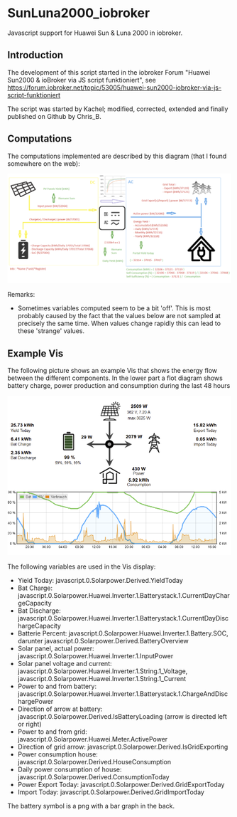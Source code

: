 # SunLuna2000_iobroker
 Javascript support for Huawei Sun & Luna 2000 in iobroker.

## Introduction
The development of this script started in the iobroker Forum "Huawei Sun2000 & ioBroker via JS script funktioniert", see https://forum.iobroker.net/topic/53005/huawei-sun2000-iobroker-via-js-script-funktioniert

The script was started by Kachel; modified, corrected, extended and finally published on Github by Chris_B.

## Computations
The computations implemented are described by this diagram (that I found somewhere on the web):

![Screenshot](HuaweiSunLuna2000.png)

Remarks:
- Sometimes variables computed seem to be a bit 'off'. This is most probably caused by the fact that the values below are not sampled at precisely the same time. When values change rapidly this can lead to these 'strange' values.

## Example Vis
The following picture shows an example Vis that shows the energy flow between the different components. In the lower part a flot diagram shows battery charge, power production and consumption during the last 48 hours

![Screenshot](SunLuna2000Vis.png)

The following variables are used in the Vis display:

- Yield Today: javascript.0.Solarpower.Derived.YieldToday
- Bat Charge: javascript.0.Solarpower.Huawei.Inverter.1.Batterystack.1.CurrentDayChargeCapacity
- Bat Discharge: javascript.0.Solarpower.Huawei.Inverter.1.Batterystack.1.CurrentDayDischargeCapacity
- Batterie Percent: javascript.0.Solarpower.Huawei.Inverter.1.Battery.SOC, darunter javascript.0.Solarpower.Derived.BatteryOverview
- Solar panel, actual power: javascript.0.Solarpower.Huawei.Inverter.1.InputPower
- Solar panel voltage and current: javascript.0.Solarpower.Huawei.Inverter.1.String.1_Voltage, javascript.0.Solarpower.Huawei.Inverter.1.String.1_Current
- Power to and from battery: javascript.0.Solarpower.Huawei.Inverter.1.Batterystack.1.ChargeAndDischargePower
- Direction of arrow at battery: javascript.0.Solarpower.Derived.IsBatteryLoading (arrow is directed left or right)
- Power to and from grid: javascript.0.Solarpower.Huawei.Meter.ActivePower
- Direction of grid arrow: javascript.0.Solarpower.Derived.IsGridExporting
- Power consumption house: javascript.0.Solarpower.Derived.HouseConsumption
- Daily power consumption of house: javascript.0.Solarpower.Derived.ConsumptionToday
- Power Export Today: javascript.0.Solarpower.Derived.GridExportToday
- Import Today: javascript.0.Solarpower.Derived.GridImportToday

The battery symbol is a png with a bar graph in the back.